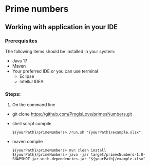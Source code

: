 # Prime numbers

## Working with application in your IDE

### Prerequisites
The following items should be installed in your system:
* Java 17
* Maven
* Your preferred IDE or you can use terminal
  * Eclipse
  * IntelliJ IDEA
  
### Steps:
  
1) On the command line

* git clone https://github.com/ProgIsLove/primesNumbers.git
  
* shell script compile
  ```
  ${yourPath}/primeNumbers>./run.sh "{yourPath}/example.xlsx"
  ```
  
* maven compile
  ```
  ${yourPath}/primeNumbers> mvn clean install
  ${yourPath}/primeNumbers> java -jar target/primesNumbers-1.0-SNAPSHOT-jar-with-dependencies.jar "${yourPath}/example.xlsx" 
  ```
  
  
    
    
